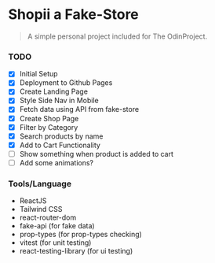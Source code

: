 # Shopii a Fake-Store

> A simple personal project included for The OdinProject.

### TODO

- [x] Initial Setup
- [x] Deployment to Github Pages
- [x] Create Landing Page
- [x] Style Side Nav in Mobile
- [x] Fetch data using API from fake-store
- [x] Create Shop Page
- [x] Filter by Category
- [x] Search products by name
- [x] Add to Cart Functionality
- [ ] Show something when product is added to cart
- [ ] Add some animations?

### Tools/Language

- ReactJS
- Tailwind CSS
- react-router-dom
- fake-api (for fake data)
- prop-types (for prop-types checking)
- vitest (for unit testing)
- react-testing-library (for ui testing)

